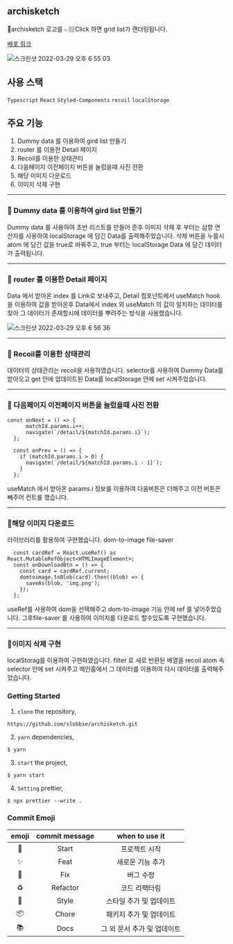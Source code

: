 ## archisketch

🍎archisketch 로고를 👉🏽Click 하면 grid list가 랜더링됩니다.

[배포 링크](https://slobbie.github.io/archisketch/)

![스크린샷 2022-03-29 오후 6 55 03](https://user-images.githubusercontent.com/86298255/160585751-a50d8592-bd06-4bc3-a00e-660387bab349.png)

## 사용 스택

`Typescript` `React` `Styled-Components` `recoil` `localStorage`

## 주요 기능

1. Dummy data 를 이용하여 gird list 만들기
2. router 를 이용한 Detail 페이지
3. Recoil를 이용한 상태관리
4. 다음페이지 이전페이지 버튼을 눌렀을때 사진 전환
5. 해당 이미지 다운로드
6. 이미지 삭제 구현

---

### 📎 Dummy data 를 이용하여 gird list 만들기

Dummy data 를 사용하여 초반 리스트를 만들어 준후
이미지 삭제 후 부터는 삼항 연산자를 사용하여 localStorage 에 담긴 Data를 출력해주었습니다.
삭제 버튼을 누를시 atom 에 담긴 값을 true로 바꿔주고,
true 부터는 localStorage Data 에 담긴 데이터가 출력됩니다.

---

### 📎 router 를 이용한 Detail 페이지

Data 에서 받아온 index 를 Link로 보내주고,
Detail 컴포넌트에서 useMatch hook 을 이용하여 값을 받아온후
Data에서 index 와 useMatch 의 값이 일치하는 데이터를 찾아 그 데이터가 존재할시에 데이터를 뿌려주는 방식을 사용했습니다.

![스크린샷 2022-03-29 오후 6 56 36](https://user-images.githubusercontent.com/86298255/160585986-c30574ab-8f09-442c-9188-079b4c99e34b.png)

---

### 📎 Recoil를 이용한 상태관리

데이터의 상태관리는 recoil을 사용하였습니다.
selector를 사용하여 Dummy Data를 받아오고 get 안에 업데이트된 Data를 localStorage 안에 set 시켜주었습니다.

---

### 📎 다음페이지 이전페이지 버튼을 눌렀을때 사진 전환

```
const onNext = () => {
      matchId.params.i++;
      navigate(`/detail/${matchId.params.i}`);
  };

  const onPrev = () => {
    if (matchId.params.i > 0) {
      navigate(`/detail/${matchId.params.i - 1}`);
    }
  };
```

useMatch 에서 받아온 params.i 정보를 이용하여 다음버튼은 더해주고
이전 버튼은 빼주어 컨트롤 했습니다.

---

### 📎해당 이미지 다운로드

라이브러리를 활용하여 구현했습니다.
dom-to-image
file-saver

```
  const cardRef = React.useRef() as React.MutableRefObject<HTMLImageElement>;
  const onDownloadBtn = () => {
    const card = cardRef.current;
    domtoimage.toBlob(card).then((blob) => {
      saveAs(blob, 'img.png');
    });
  };
```

useRef를 사용하여 dom을 선택해주고
dom-to-image 기능 안에 ref 를 넣어주었습니다.
그후file-saver 를 사용하여 이미지를 다운로드 할수있도록 구현했습니다.

---

### 📎이미지 삭제 구현

localStorag를 이용하여 구현하였습니다.
filter 로 새로 반환된 배열을 recoil atom 속 selector 안에 set 시켜주고
메인홈에서 그 데이터를 이용하여 다시 데이터를 출력해주었습니다.

### Getting Started

1. `clone` the repository,

```
https://github.com/slobbie/archisketch.git
```

2. `yarn` dependencies,

```
$ yarn
```

3. `start` the project,

```
$ yarn start
```

4. `Setting` prettier,

```
$ npx prettier --write .
```

### Commit Emoji

|   emoji    | commit message |       when to use it        |
| :--------: | :------------: | :-------------------------: |
|   :tada:   |     Start      |        프로젝트 시작        |
| :sparkles: |      Feat      |      새로운 기능 추가       |
|   :bug:    |      Fix       |          버그 수정          |
| :recycle:  |    Refactor    |        코드 리팩터링        |
| :lipstick: |     Style      |   스타일 추가 및 업데이트   |
| :package:  |     Chore      |   패키지 추가 및 업데이트   |
|  :books:   |      Docs      | 그 외 문서 추가 및 업데이트 |

### <br/>

###
